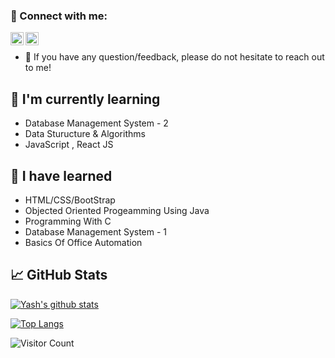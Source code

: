 
### 🤝 Connect with me:

<a href="https://www.linkedin.com/in/yashkhokhar28/"><img align="left" src="https://raw.githubusercontent.com/yushi1007/yushi1007/main/images/linkedin.svg" alt="Yu Shi | LinkedIn" width="21px"/></a>
<a href="https://instagram.com/yashkhokhar28"><img align="left" src="https://raw.githubusercontent.com/yushi1007/yushi1007/main/images/instagram.svg" alt="Yu Shi | Instagram" width="21px"/></a>
</br>
- 💬 If you have any question/feedback, please do not hesitate to reach out to me!

## 🔭 I'm currently learning

- Database Management System - 2
- Data Sturucture & Algorithms
- JavaScript , React JS

## 🌱 I have learned

- HTML/CSS/BootStrap
- Objected Oriented Progeamming Using Java
- Programming With C
- Database Management System - 1 
- Basics Of Office Automation


## 📈 GitHub Stats 

[![Yash's github stats](https://github-readme-stats.vercel.app/api?username=yashkhokhar28)](https://github.com/yashkhokhar28)

[![Top Langs](https://github-readme-stats.vercel.app/api/top-langs/?username=yashkhokhar28&layout=compact)](https://github.com/yashkhokhar28)

![Visitor Count](https://profile-counter.glitch.me/yashkhokhar28/count.svg)
